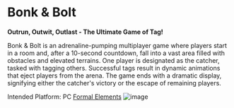 # Bonk & Bolt

**Outrun, Outwit, Outlast - The Ultimate Game of Tag!**

Bonk & Bolt is an adrenaline-pumping multiplayer game where players start in a room and, after a 10-second countdown, fall into a vast area filled with obstacles and elevated terrains. One player is designated as the catcher, tasked with tagging others. Successful tags result in dynamic animations that eject players from the arena. The game ends with a dramatic display, signifying either the catcher's victory or the escape of remaining players.

Intended Platform: PC
[Formal Elements](https://github.com/our-game-maya-and-michael/Bonk-Bolt/blob/main/formal-elements.md)
![image](https://github.com/our-game-maya-and-michael/Bonk-Bolt/assets/85742675/bbbd667b-25f2-40fa-90dc-89a9739e19d8)
